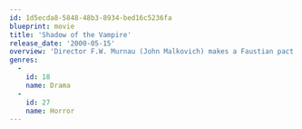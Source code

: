 ```yaml
---
id: 1d5ecda8-5848-48b3-8934-bed16c5236fa
blueprint: movie
title: 'Shadow of the Vampire'
release_date: '2000-05-15'
overview: 'Director F.W. Murnau (John Malkovich) makes a Faustian pact with a vampire (Willem Dafoe) to get him to star in his 1922 film "Nosferatu."'
genres:
  -
    id: 18
    name: Drama
  -
    id: 27
    name: Horror
---
```

